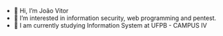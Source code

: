 - 👋 Hi, I’m João Vitor 
- 👀 I’m interested in information security, web programming and pentest.
- 🌱 I am currently studying Information System at UFPB - CAMPUS IV



<!---
JVKANAN/JVKANAN is a ✨ special ✨ repository because its `README.md` (this file) appears on your GitHub profile.
You can click the Preview link to take a look at your changes.
--->
